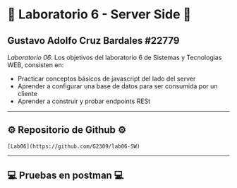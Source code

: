 # :rocket: Laboratorio 6 - Server Side :rocket:
**Gustavo Adolfo Cruz Bardales          #22779**
---
*Laboratorio 06*:  Los objetivos del laboratorio 6 de Sistemas y Tecnologias WEB, consisten en:
- Practicar conceptos básicos de javascript del lado del server
- Aprender a configurar una base de datos para ser consumida por un cliente
- Aprender a construir y probar endpoints RESt
---
## :gear: Repositorio de Github :gear:
    [Lab06](https://github.com/G2309/lab06-SW)
---

## :computer: Pruebas en postman :computer:

